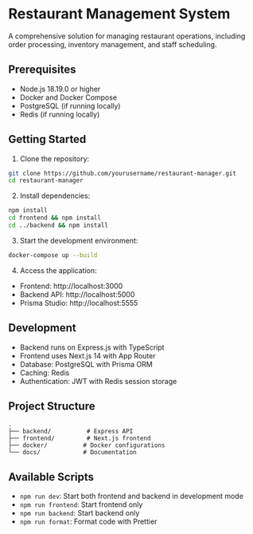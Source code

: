 # Restaurant Management System

A comprehensive solution for managing restaurant operations, including order processing, inventory management, and staff scheduling.

## Prerequisites

- Node.js 18.19.0 or higher
- Docker and Docker Compose
- PostgreSQL (if running locally)
- Redis (if running locally)

## Getting Started

1. Clone the repository:

```bash
git clone https://github.com/yourusername/restaurant-manager.git
cd restaurant-manager
```

2. Install dependencies:

```bash
npm install
cd frontend && npm install
cd ../backend && npm install
```

3. Start the development environment:

```bash
docker-compose up --build
```

4. Access the application:

- Frontend: http://localhost:3000
- Backend API: http://localhost:5000
- Prisma Studio: http://localhost:5555

## Development

- Backend runs on Express.js with TypeScript
- Frontend uses Next.js 14 with App Router
- Database: PostgreSQL with Prisma ORM
- Caching: Redis
- Authentication: JWT with Redis session storage

## Project Structure

```
.
├── backend/          # Express API
├── frontend/         # Next.js frontend
├── docker/          # Docker configurations
└── docs/            # Documentation
```

## Available Scripts

- `npm run dev`: Start both frontend and backend in development mode
- `npm run frontend`: Start frontend only
- `npm run backend`: Start backend only
- `npm run format`: Format code with Prettier

